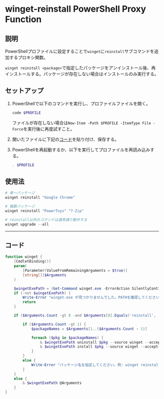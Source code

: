 # winget-reinstall PowerShell Proxy Function

## 説明

PowerShellプロファイルに設定することで`winget`に`reinstall`サブコマンドを追加するプロキシ関数。

`winget reinstall <package>`で指定したパッケージをアンインストール後、再インストールする。パッケージが存在しない場合はインストールのみ実行する。

## セットアップ

1. PowerShellで以下のコマンドを実行し、プロファイルファイルを開く。

    ```powershell
    code $PROFILE
    ```

    ファイルが存在しない場合は`New-Item -Path $PROFILE -ItemType File -Force`を実行後に再度試すこと。

2. 開いたファイルに下記の[コード](#コード)を貼り付け、保存する。

3. PowerShellを再起動するか、以下を実行してプロファイルを再読み込みする。

    ```powershell
    . $PROFILE
    ```

## 使用法

```powershell
# 単一パッケージ
winget reinstall "Google Chrome"

# 複数パッケージ
winget reinstall "PowerToys" "7-Zip"

# reinstall以外のコマンドは通常通り動作する
winget upgrade --all
```

---

## コード

```powershell
function winget {
    [CmdletBinding()]
    param(
        [Parameter(ValueFromRemainingArguments = $true)]
        [string[]]$Arguments
    )

    $wingetExePath = (Get-Command winget.exe -ErrorAction SilentlyContinue).Source
    if (-not $wingetExePath) {
        Write-Error "winget.exe が見つかりませんでした。PATHを確認してください。"
        return
    }

    if ($Arguments.Count -gt 0 -and $Arguments[0].Equals('reinstall', 'InvariantCultureIgnoreCase')) {

        if ($Arguments.Count -gt 1) {
            $packageNames = $Arguments[1..($Arguments.Count - 1)]

            foreach ($pkg in $packageNames) {
                & $wingetExePath uninstall $pkg --source winget --accept-source-agreements
                & $wingetExePath install $pkg --source winget --accept-source-agreements --accept-package-agreements
            }
        }
        else {
            Write-Error "パッケージ名を指定してください。例: winget reinstall <PackageName>"
        }
    }
    else {
        & $wingetExePath @Arguments
    }
}
```

